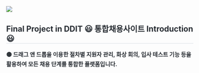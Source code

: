 <img src="https://capsule-render.vercel.app/api?type=waving&color=e5b8b8&height=120&text=Final%20Project&animation=&fontColor=928b8b&fontSize=50" />
    </div>
    <div style="text-align: left;"> 
    <h2 style="border-bottom: 1px solid #d8dee4; color: #282d33;"> Final Project in DDIT 😃 통합채용사이트 Introduction😃 </h2>  
    <div style="font-weight: 700; font-size: 15px; text-align: left; color: #282d33;">  
    <p>     🟡 드래그 앤 드롭을 이용한 절차별 지원자 관리, 화상 회의, 입사 테스트 기능 등을 활용하여 모든 채용 단계를 통합한 플랫폼입니다. <br>
    </p>
    </div> 
    </div>
